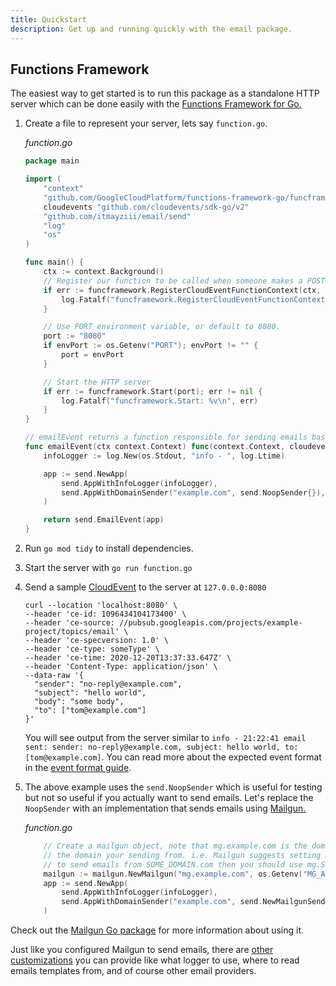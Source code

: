 ```yaml
---
title: Quickstart
description: Get up and running quickly with the email package.
---
```


## Functions Framework
The easiest way to get started is to run this package as a standalone HTTP server which can be done easily with the
[Functions Framework for Go.][ff-go]

1. Create a file to represent your server, lets say `function.go`.

    _function.go_
    ```go
    package main
    
    import (
        "context"
        "github.com/GoogleCloudPlatform/functions-framework-go/funcframework"
        cloudevents "github.com/cloudevents/sdk-go/v2"
        "github.com/itmayziii/email/send"
        "log"
        "os"
    )
    
    func main() {
        ctx := context.Background()
        // Register our function to be called when someone makes a POST request to the root path.
        if err := funcframework.RegisterCloudEventFunctionContext(ctx, "/", emailEvent(ctx)); err != nil {
            log.Fatalf("funcframework.RegisterCloudEventFunctionContext: %v\n", err)
        }
    
        // Use PORT environment variable, or default to 8080.
        port := "8080"
        if envPort := os.Getenv("PORT"); envPort != "" {
            port = envPort
        }
    
        // Start the HTTP server
        if err := funcframework.Start(port); err != nil {
            log.Fatalf("funcframework.Start: %v\n", err)
        }
    }
    
    // emailEvent returns a function responsible for sending emails based on CloudEvent data.
    func emailEvent(ctx context.Context) func(context.Context, cloudevents.Event) error {
        infoLogger := log.New(os.Stdout, "info - ", log.Ltime)
    
        app := send.NewApp(
            send.AppWithInfoLogger(infoLogger),
            send.AppWithDomainSender("example.com", send.NoopSender{}),
        )
    
        return send.EmailEvent(app)
    }
    ```

2. Run `go mod tidy` to install dependencies.

3. Start the server with `go run function.go`

4. Send a sample [CloudEvent][cloud-events] to the server at `127.0.0.0:8080`
    ```shell
    curl --location 'localhost:8080' \
    --header 'ce-id: 1096434104173400' \
    --header 'ce-source: //pubsub.googleapis.com/projects/example-project/topics/email' \
    --header 'ce-specversion: 1.0' \
    --header 'ce-type: someType' \
    --header 'ce-time: 2020-12-20T13:37:33.647Z' \
    --header 'Content-Type: application/json' \
    --data-raw '{
      "sender": "no-reply@example.com",
      "subject": "hello world",
      "body": "some body",
      "to": ["tom@example.com"]
    }'
    ```

    You will see output from the server similar to
    `info - 21:22:41 email sent: sender: no-reply@example.com, subject: hello world, to: [tom@example.com]`. 
    You can read more about the expected event format in the [event format guide][event-format-guide].

5. The above example uses the `send.NoopSender` which is useful for testing but not so useful if you actually want to 
   send emails. Let's replace the `NoopSender` with an implementation that sends emails using [Mailgun.][mailgun]

    _function.go_
    ```go
        // Create a mailgun object, note that mg.example.com is the domain you register with Mailgun and not
        // the domain your sending from. i.e. Mailgun suggests setting Mailgun up at mg.SOME_DOMAIN.com so if you want
        // to send emails from SOME_DOMAIN.com then you should use mg.SOME_DOMAIN.com in the value here. 
        mailgun := mailgun.NewMailgun("mg.example.com", os.Getenv("MG_API_KEY"))
	    app := send.NewApp(
		    send.AppWithInfoLogger(infoLogger),
		    send.AppWithDomainSender("example.com", send.NewMailgunSender(mailgun)),
	    )
    ```
   
Check out the [Mailgun Go package][mailgun-go] for more information about using it.
   
Just like you configured Mailgun to send emails, there are [other customizations][customize-guide] you can provide
like what logger to use, where to read emails templates from, and of course other email providers.

[ff-go]: https://github.com/GoogleCloudPlatform/functions-framework-go
[cloud-events]: https://cloudevents.io/
[pubsub-message-format]: https://cloud.google.com/pubsub/docs/reference/rest/v1/PubsubMessage
[event-format-guide]: /guides/event-format/
[customize-guide]: /guides/customize/
[mailgun]: https://www.mailgun.com/
[mailgun-go]: https://github.com/mailgun/mailgun-go
